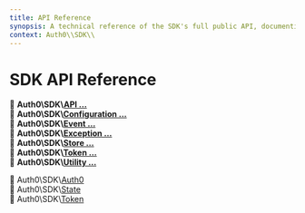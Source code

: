 ```yaml
---
title: API Reference
synopsis: A technical reference of the SDK's full public API, documenting all public methods and offering example usage.
context: Auth0\\SDK\\
---
```

# SDK API Reference

📁 **Auth0\\SDK\\[API …](API)**  
📁 **Auth0\\SDK\\[Configuration …](Configuration)**  
📁 **Auth0\\SDK\\[Event …](Event)**  
📁 **Auth0\\SDK\\[Exception …](Exception)**  
📁 **Auth0\\SDK\\[Store …](Store)**  
📁 **Auth0\\SDK\\[Token …](Token)**  
📁 **Auth0\\SDK\\[Utility …](Utility)**  
  
📄 Auth0\\SDK\\[Auth0](Auth0.md)  
📄 Auth0\\SDK\\[State](State.md)  
📄 Auth0\\SDK\\[Token](Token.md)  


